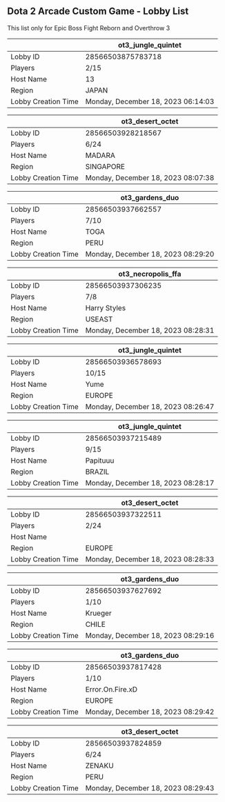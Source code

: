 ## Dota 2 Arcade Custom Game - Lobby List

This list only for Epic Boss Fight Reborn and Overthrow 3

|  | ot3_jungle_quintet |
| ------ | ------ |
| Lobby ID | 28566503875783718 |
| Players | 2/15 |
| Host Name | 13 |
| Region | JAPAN |
| Lobby Creation Time | Monday, December 18, 2023 06:14:03 |


|  | ot3_desert_octet |
| ------ | ------ |
| Lobby ID | 28566503928218567 |
| Players | 6/24 |
| Host Name | MADARA |
| Region | SINGAPORE |
| Lobby Creation Time | Monday, December 18, 2023 08:07:38 |


|  | ot3_gardens_duo |
| ------ | ------ |
| Lobby ID | 28566503937662557 |
| Players | 7/10 |
| Host Name | TOGA |
| Region | PERU |
| Lobby Creation Time | Monday, December 18, 2023 08:29:20 |


|  | ot3_necropolis_ffa |
| ------ | ------ |
| Lobby ID | 28566503937306235 |
| Players | 7/8 |
| Host Name | Harry Styles |
| Region | USEAST |
| Lobby Creation Time | Monday, December 18, 2023 08:28:31 |


|  | ot3_jungle_quintet |
| ------ | ------ |
| Lobby ID | 28566503936578693 |
| Players | 10/15 |
| Host Name | Yume |
| Region | EUROPE |
| Lobby Creation Time | Monday, December 18, 2023 08:26:47 |


|  | ot3_jungle_quintet |
| ------ | ------ |
| Lobby ID | 28566503937215489 |
| Players | 9/15 |
| Host Name | Papituuu |
| Region | BRAZIL |
| Lobby Creation Time | Monday, December 18, 2023 08:28:17 |


|  | ot3_desert_octet |
| ------ | ------ |
| Lobby ID | 28566503937322511 |
| Players | 2/24 |
| Host Name | <Cyborgix> |
| Region | EUROPE |
| Lobby Creation Time | Monday, December 18, 2023 08:28:33 |


|  | ot3_gardens_duo |
| ------ | ------ |
| Lobby ID | 28566503937627692 |
| Players | 1/10 |
| Host Name | Krueger |
| Region | CHILE |
| Lobby Creation Time | Monday, December 18, 2023 08:29:16 |


|  | ot3_gardens_duo |
| ------ | ------ |
| Lobby ID | 28566503937817428 |
| Players | 1/10 |
| Host Name | Error.On.Fire.xD |
| Region | EUROPE |
| Lobby Creation Time | Monday, December 18, 2023 08:29:42 |


|  | ot3_desert_octet |
| ------ | ------ |
| Lobby ID | 28566503937824859 |
| Players | 6/24 |
| Host Name | ZENAKU |
| Region | PERU |
| Lobby Creation Time | Monday, December 18, 2023 08:29:43 |


